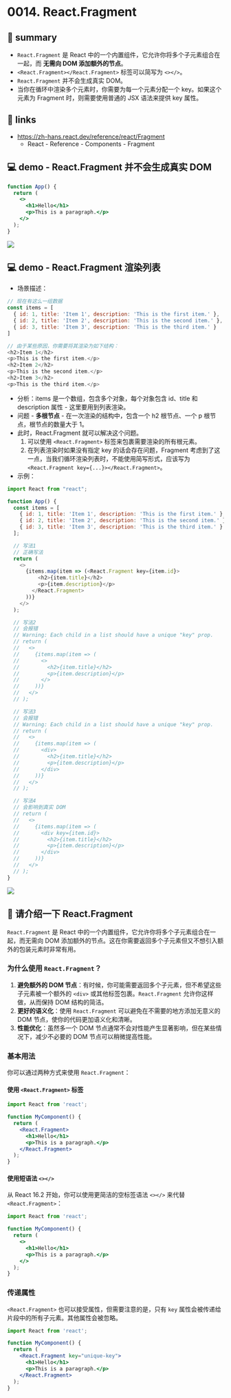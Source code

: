 # 0014. React.Fragment

## 📝 summary

- `React.Fragment` 是 React 中的一个内置组件，它允许你将多个子元素组合在一起，而 **无需向 DOM 添加额外的节点**。
- `<React.Fragment></React.Fragment>` 标签可以简写为 `<></>`。
- `React.Fragment` 并不会生成真实 DOM。
- 当你在循环中渲染多个元素时，你需要为每一个元素分配一个 key。如果这个元素为 Fragment 时，则需要使用普通的 JSX 语法来提供 key 属性。

## 🔗 links

- https://zh-hans.react.dev/reference/react/Fragment
  - React - Reference - Components - Fragment

## 💻 demo - React.Fragment 并不会生成真实 DOM

```jsx
function App() {
  return (
    <>
      <h1>Hello</h1>
      <p>This is a paragraph.</p>
    </>
  );
}
```

![](md-imgs/2024-09-27-16-08-13.png)

## 💻 demo - React.Fragment 渲染列表

- 场景描述：

```js
// 现在有这么一组数据
const items = [
  { id: 1, title: 'Item 1', description: 'This is the first item.' },
  { id: 2, title: 'Item 2', description: 'This is the second item.' },
  { id: 3, title: 'Item 3', description: 'This is the third item.' }
]

// 由于某些原因，你需要将其渲染为如下结构：
<h2>Item 1</h2>
<p>This is the first item.</p>
<h2>Item 2</h2>
<p>This is the second item.</p>
<h2>Item 3</h2>
<p>This is the third item.</p>
```

- 分析：items 是一个数组，包含多个对象，每个对象包含 id、title 和 description 属性 - 这里要用到列表渲染。
- 问题 - **多根节点** - 在一次渲染的结构中，包含一个 h2 根节点、一个 p 根节点，根节点的数量大于 1。
- 此时，React.Fragment 就可以解决这个问题。
  1. 可以使用 `<React.Fragment>` 标签来包裹需要渲染的所有根元素。
  2. 在列表渲染时如果没有指定 key 的话会存在问题，Fragment 考虑到了这一点，当我们循环渲染列表时，不能使用简写形式，应该写为 `<React.Fragment key={...}></React.Fragment>`。
- 示例：

```js
import React from "react";

function App() {
  const items = [
    { id: 1, title: 'Item 1', description: 'This is the first item.' },
    { id: 2, title: 'Item 2', description: 'This is the second item.' },
    { id: 3, title: 'Item 3', description: 'This is the third item.' }
  ];

  // 写法1
  // 正确写法
  return (
    <>
      {items.map(item => (<React.Fragment key={item.id}>
          <h2>{item.title}</h2>
          <p>{item.description}</p>
        </React.Fragment>
      ))}
    </>
  );

  // 写法2
  // 会报错
  // Warning: Each child in a list should have a unique "key" prop.
  // return (
  //   <>
  //     {items.map(item => (
  //       <>
  //         <h2>{item.title}</h2>
  //         <p>{item.description}</p>
  //       </>
  //     ))}
  //   </>
  // );

  // 写法3
  // 会报错
  // Warning: Each child in a list should have a unique "key" prop.
  // return (
  //   <>
  //     {items.map(item => (
  //       <div>
  //         <h2>{item.title}</h2>
  //         <p>{item.description}</p>
  //       </div>
  //     ))}
  //   </>
  // );

  // 写法4
  // 会影响到真实 DOM
  // return (
  //   <>
  //     {items.map(item => (
  //       <div key={item.id}>
  //         <h2>{item.title}</h2>
  //         <p>{item.description}</p>
  //       </div>
  //     ))}
  //   </>
  // );
}
```

![](md-imgs/2024-09-27-16-46-29.png)

## 🤖 请介绍一下 React.Fragment

`React.Fragment` 是 React 中的一个内置组件，它允许你将多个子元素组合在一起，而无需向 DOM 添加额外的节点。这在你需要返回多个子元素但又不想引入额外的包装元素时非常有用。

### 为什么使用 `React.Fragment`？

1. **避免额外的 DOM 节点**：有时候，你可能需要返回多个子元素，但不希望这些子元素被一个额外的 `<div>` 或其他标签包裹。`React.Fragment` 允许你这样做，从而保持 DOM 结构的简洁。
2. **更好的语义化**：使用 `React.Fragment` 可以避免在不需要的地方添加无意义的 DOM 节点，使你的代码更加语义化和清晰。
3. **性能优化**：虽然多一个 DOM 节点通常不会对性能产生显著影响，但在某些情况下，减少不必要的 DOM 节点可以稍微提高性能。

### 基本用法

你可以通过两种方式来使用 `React.Fragment`：

#### 使用 `<React.Fragment>` 标签

```jsx
import React from 'react';

function MyComponent() {
  return (
    <React.Fragment>
      <h1>Hello</h1>
      <p>This is a paragraph.</p>
    </React.Fragment>
  );
}
```

#### 使用短语法 `<></>`

从 React 16.2 开始，你可以使用更简洁的空标签语法 `<></>` 来代替 `<React.Fragment>`：

```jsx
import React from 'react';

function MyComponent() {
  return (
    <>
      <h1>Hello</h1>
      <p>This is a paragraph.</p>
    </>
  );
}
```

### 传递属性

`<React.Fragment>` 也可以接受属性，但需要注意的是，只有 `key` 属性会被传递给片段中的所有子元素。其他属性会被忽略。

```jsx
import React from 'react';

function MyComponent() {
  return (
    <React.Fragment key="unique-key">
      <h1>Hello</h1>
      <p>This is a paragraph.</p>
    </React.Fragment>
  );
}
```